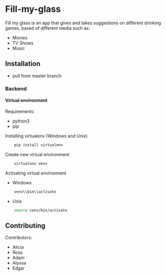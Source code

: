 # Fill-my-glass

Fill my glass is an app that gives and takes suggestions on different drinking games, based of different media
such as:
 - Movies
 - TV Shows
 - Music

## Installation
 - pull from master branch
### Backend
#### Virtual environment 
Requirements:
- python3
- pip

Installing virtualenv (Windows and Unix)
```bash
    pip install virtualenv
```
Create new virtual environment
```bash
    virtualenv venv
```
Activating virtual environment
-   Windows
```bash
    venv\\bin\\activate
```
- Unix
```bash
    source venv/bin/activate
```

## Contributing
Contributors:
- Alicia 
- Ross
- Adam
- Alyssa
- Edgar 